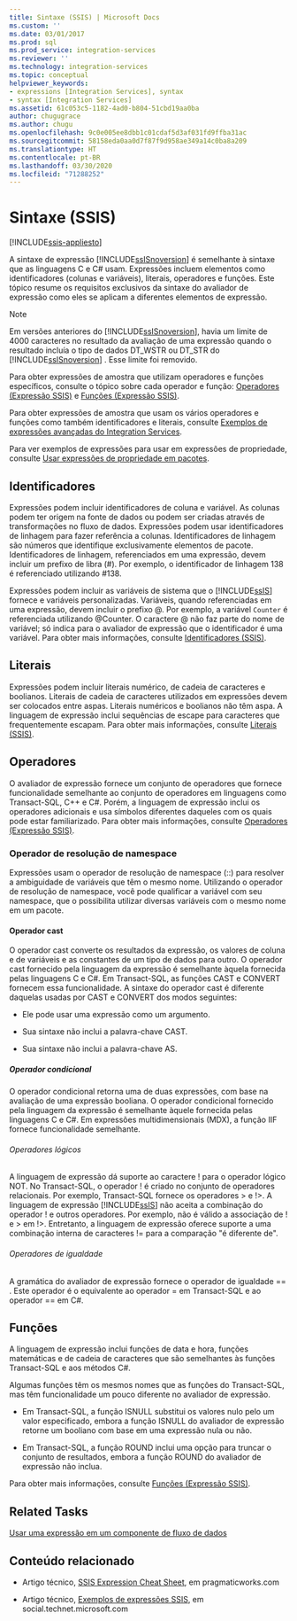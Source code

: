 ```yaml
---
title: Sintaxe (SSIS) | Microsoft Docs
ms.custom: ''
ms.date: 03/01/2017
ms.prod: sql
ms.prod_service: integration-services
ms.reviewer: ''
ms.technology: integration-services
ms.topic: conceptual
helpviewer_keywords:
- expressions [Integration Services], syntax
- syntax [Integration Services]
ms.assetid: 61c053c5-1182-4ad0-b804-51cbd19aa0ba
author: chugugrace
ms.author: chugu
ms.openlocfilehash: 9c0e005ee8dbb1c01cdaf5d3af031fd9ffba31ac
ms.sourcegitcommit: 58158eda0aa0d7f87f9d958ae349a14c0ba8a209
ms.translationtype: HT
ms.contentlocale: pt-BR
ms.lasthandoff: 03/30/2020
ms.locfileid: "71288252"
---
```

# <a name="syntax-ssis"></a>Sintaxe (SSIS)

[!INCLUDE[ssis-appliesto](../../includes/ssis-appliesto-ssvrpluslinux-asdb-asdw-xxx.md)]


  A sintaxe de expressão [!INCLUDE[ssISnoversion](../../includes/ssisnoversion-md.md)] é semelhante à sintaxe que as linguagens C e C# usam. Expressões incluem elementos como identificadores (colunas e variáveis), literais, operadores e funções. Este tópico resume os requisitos exclusivos da sintaxe do avaliador de expressão como eles se aplicam a diferentes elementos de expressão.  
  
> [!NOTE]  
>  Em versões anteriores do [!INCLUDE[ssISnoversion](../../includes/ssisnoversion-md.md)], havia um limite de 4000 caracteres no resultado da avaliação de uma expressão quando o resultado incluía o tipo de dados DT_WSTR ou DT_STR do [!INCLUDE[ssISnoversion](../../includes/ssisnoversion-md.md)] . Esse limite foi removido.  
  
 Para obter expressões de amostra que utilizam operadores e funções específicos, consulte o tópico sobre cada operador e função: [Operadores &#40;Expressão SSIS&#41;](../../integration-services/expressions/operators-ssis-expression.md) e [Funções &#40;Expressão SSIS&#41;](../../integration-services/expressions/functions-ssis-expression.md).  
  
 Para obter expressões de amostra que usam os vários operadores e funções como também identificadores e literais, consulte [Exemplos de expressões avançadas do Integration Services](../../integration-services/expressions/examples-of-advanced-integration-services-expressions.md).  
  
 Para ver exemplos de expressões para usar em expressões de propriedade, consulte [Usar expressões de propriedade em pacotes](../../integration-services/expressions/use-property-expressions-in-packages.md).  
  
## <a name="identifiers"></a>Identificadores  
 Expressões podem incluir identificadores de coluna e variável. As colunas podem ter origem na fonte de dados ou podem ser criadas através de transformações no fluxo de dados. Expressões podem usar identificadores de linhagem para fazer referência a colunas. Identificadores de linhagem são números que identifique exclusivamente elementos de pacote. Identificadores de linhagem, referenciados em uma expressão, devem incluir um prefixo de libra (#). Por exemplo, o identificador de linhagem 138 é referenciado utilizando #138.  
  
 Expressões podem incluir as variáveis de sistema que o [!INCLUDE[ssIS](../../includes/ssis-md.md)] fornece e variáveis personalizadas. Variáveis, quando referenciadas em uma expressão, devem incluir o prefixo \@. Por exemplo, a variável `Counter` é referenciada utilizando \@Counter. O caractere \@ não faz parte do nome de variável; só indica para o avaliador de expressão que o identificador é uma variável. Para obter mais informações, consulte [Identificadores &#40;SSIS&#41;](../../integration-services/expressions/identifiers-ssis.md).  
  
## <a name="literals"></a>Literais  
 Expressões podem incluir literais numérico, de cadeia de caracteres e boolianos. Literais de cadeia de caracteres utilizados em expressões devem ser colocados entre aspas. Literais numéricos e boolianos não têm aspa. A linguagem de expressão inclui sequências de escape para caracteres que frequentemente escapam. Para obter mais informações, consulte [Literais &#40;SSIS&#41;](../../integration-services/expressions/numeric-string-and-boolean-literals.md).  
  
## <a name="operators"></a>Operadores  
 O avaliador de expressão fornece um conjunto de operadores que fornece funcionalidade semelhante ao conjunto de operadores em linguagens como Transact-SQL, C++ e C#. Porém, a linguagem de expressão inclui os operadores adicionais e usa símbolos diferentes daqueles com os quais pode estar familiarizado. Para obter mais informações, consulte [Operadores &#40;Expressão SSIS&#41;](../../integration-services/expressions/operators-ssis-expression.md).  
  
### <a name="namespace-resolution-operator"></a>Operador de resolução de namespace  
 Expressões usam o operador de resolução de namespace (::) para resolver a ambiguidade de variáveis que têm o mesmo nome. Utilizando o operador de resolução de namespace, você pode qualificar a variável com seu namespace, que o possibilita utilizar diversas variáveis com o mesmo nome em um pacote.  
  
#### <a name="cast-operator"></a>Operador cast  
 O operador cast converte os resultados da expressão, os valores de coluna e de variáveis e as constantes de um tipo de dados para outro. O operador cast fornecido pela linguagem da expressão é semelhante àquela fornecida pelas linguagens C e C#. Em Transact-SQL, as funções CAST e CONVERT fornecem essa funcionalidade. A sintaxe do operador cast é diferente daquelas usadas por CAST e CONVERT dos modos seguintes:  
  
-   Ele pode usar uma expressão como um argumento.  
  
-   Sua sintaxe não inclui a palavra-chave CAST.  
  
-   Sua sintaxe não inclui a palavra-chave AS.  
  
##### <a name="conditional-operator"></a>Operador condicional  
 O operador condicional retorna uma de duas expressões, com base na avaliação de uma expressão booliana. O operador condicional fornecido pela linguagem da expressão é semelhante àquele fornecida pelas linguagens C e C#. Em expressões multidimensionais (MDX), a função IIF fornece funcionalidade semelhante.  
  
###### <a name="logical-operators"></a>Operadores lógicos  
 A linguagem de expressão dá suporte ao caractere ! para o operador lógico NOT. No Transact-SQL, o operador ! é criado no conjunto de operadores relacionais. Por exemplo, Transact-SQL fornece os operadores > e !>. A linguagem de expressão [!INCLUDE[ssIS](../../includes/ssis-md.md)] não aceita a combinação do operador ! e outros operadores. Por exemplo, não é válido a associação de ! e > em !>. Entretanto, a linguagem de expressão oferece suporte a uma combinação interna de caracteres != para a comparação "é diferente de".  
  
###### <a name="equality-operators"></a>Operadores de igualdade  
 A gramática do avaliador de expressão fornece o operador de igualdade == . Este operador é o equivalente ao operador = em Transact-SQL e ao operador == em C#.  
  
## <a name="functions"></a>Funções  
 A linguagem de expressão inclui funções de data e hora, funções matemáticas e de cadeia de caracteres que são semelhantes às funções Transact-SQL e aos métodos C#.  
  
 Algumas funções têm os mesmos nomes que as funções do Transact-SQL, mas têm funcionalidade um pouco diferente no avaliador de expressão.  
  
-   Em Transact-SQL, a função ISNULL substitui os valores nulo pelo um valor especificado, embora a função ISNULL do avaliador de expressão retorne um booliano com base em uma expressão nula ou não.  
  
-   Em Transact-SQL, a função ROUND inclui uma opção para truncar o conjunto de resultados, embora a função ROUND do avaliador de expressão não inclua.  
  
 Para obter mais informações, consulte [Funções &#40;Expressão SSIS&#41;](../../integration-services/expressions/functions-ssis-expression.md).  
  
## <a name="related-tasks"></a>Related Tasks  
 [Usar uma expressão em um componente de fluxo de dados](https://msdn.microsoft.com/library/9181b998-d24a-41fb-bb3c-14eee34f910d)  
  
## <a name="related-content"></a>Conteúdo relacionado  
  
-   Artigo técnico, [SSIS Expression Cheat Sheet](https://go.microsoft.com/fwlink/?LinkId=746575), em pragmaticworks.com  
  
-   Artigo técnico, [Exemplos de expressões SSIS](https://go.microsoft.com/fwlink/?LinkId=220761), em social.technet.microsoft.com  
  
  

